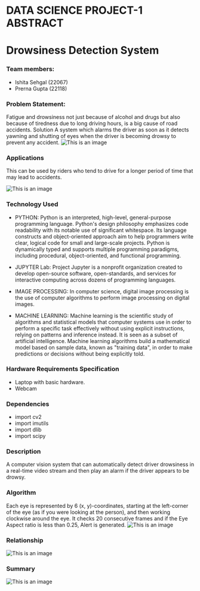 # DATA SCIENCE PROJECT-1 ABSTRACT
# Drowsiness Detection System

### Team members: 
- Ishita Sehgal (22067)
- Prerna Gupta (22118)

### Problem Statement:
Fatigue and drowsiness not just because of alcohol and drugs but also because of tiredness due to long driving hours, is a big cause of road accidents. 
Solution
A system which alarms the driver as soon as it detects yawning and shutting of eyes when the driver is becoming drowsy to prevent any accident.
![This is an image](assets\drowsiness1.png)

### Applications 
This can be used by riders who tend to drive for a longer period of time that may lead to accidents.

![This is an image](assets\drowsiness2.jpg)

### Technology Used

- PYTHON: Python is an interpreted, high-level, general-purpose programming language. Python's design philosophy emphasizes code readability with its notable use of significant whitespace. Its language constructs and object-oriented approach aim to help programmers write clear, logical code for small and large-scale projects. Python is dynamically typed and supports multiple programming paradigms, including procedural, object-oriented, and functional programming. 

- JUPYTER Lab: Project Jupyter is a nonprofit organization created to develop open-source software, open-standards, and services for interactive computing across dozens of programming languages. 

- IMAGE PROCESSING: In computer science, digital image processing is the use of computer algorithms to perform image processing on digital images.

- MACHINE LEARNING: Machine learning is the scientific study of algorithms and statistical models that computer systems use in order to perform a specific task effectively without using explicit instructions, relying on patterns and inference instead. It is seen as a subset of artificial intelligence. Machine learning algorithms build a mathematical model based on sample data, known as "training data", in order to make predictions or decisions without being explicitly told.


### Hardware Requirements Specification 
- Laptop with basic hardware. 
- Webcam

### Dependencies
- import cv2
- import imutils
- import dlib
- import scipy

### Description 
A computer vision system that can automatically detect driver drowsiness in a real-time video stream and then play an alarm if the driver appears to be drowsy.

### Algorithm 
Each eye is represented by 6 (x, y)-coordinates, starting at the left-corner of the eye (as if you were looking at the person), and then working clockwise around the eye.
It checks 20 consecutive frames and if the Eye Aspect ratio is less than 0.25, Alert is generated.
![This is an image](assets\drowsiness3.jpg)

### Relationship
![This is an image](assets\drowsiness4.png)
### Summary
![This is an image](assets\drowsiness5.jpg)



